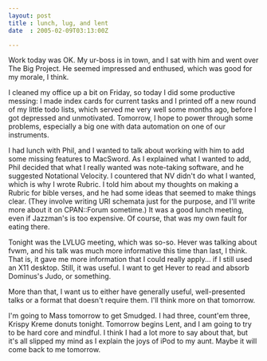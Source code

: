 ```yaml
---
layout: post
title : lunch, lug, and lent
date  : 2005-02-09T03:13:00Z

---
```

Work today was OK.  My ur-boss is in town, and I sat with him and went over The Big Project.  He seemed impressed and enthused, which was good for my morale, I think.

I cleaned my office up a bit on Friday, so today I did some productive messing: I made index cards for current tasks and I printed off a new round of my little todo lists, which served me very well some months ago, before I got depressed and unmotivated.  Tomorrow, I hope to power through some problems, especially a big one with data automation on one of our instruments.

I had lunch with Phil, and I wanted to talk about working with him to add some missing features to MacSword.  As I explained what I wanted to add, Phil decided that what I really wanted was note-taking software, and he suggested Notational Velocity.  I countered that NV didn't do what I wanted, which is why I wrote Rubric.  I told him about my thoughts on making a Rubric for bible verses, and he had some ideas that seemed to make things clear.  (They involve writing URI schemata just for the purpose, and I'll write more about it on CPAN::Forum sometime.)  It was a good lunch meeting, even if Jazzman's is too expensive.  Of course, that was my own fault for eating there.

Tonight was the LVLUG meeting, which was so-so.  Hever was talking about fvwm, and his talk was much more informative this time than last, I think.  That is, it gave me more information that I could really apply... if I still used an X11 desktop.  Still, it was useful.  I want to get Hever to read and absorb Dominus's Judo, or something.

More than that, I want us to either have generally useful, well-presented talks or a format that doesn't require them.  I'll think more on that tomorrow.

I'm going to Mass tomorrow to get Smudged.  I had three, count'em three, Krispy Kreme donuts tonight.  Tomorrow begins Lent, and I am going to try to be hard core and mindful.  I think I had a lot more to say about that, but it's all slipped my mind as I explain the joys of iPod to my aunt.  Maybe it will come back to me tomorrow.

